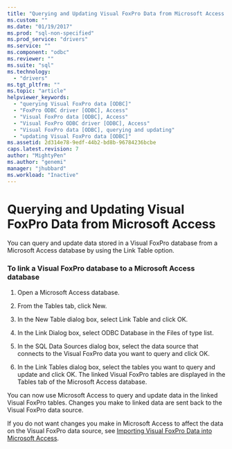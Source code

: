 ```yaml
---
title: "Querying and Updating Visual FoxPro Data from Microsoft Access | Microsoft Docs"
ms.custom: ""
ms.date: "01/19/2017"
ms.prod: "sql-non-specified"
ms.prod_service: "drivers"
ms.service: ""
ms.component: "odbc"
ms.reviewer: ""
ms.suite: "sql"
ms.technology: 
  - "drivers"
ms.tgt_pltfrm: ""
ms.topic: "article"
helpviewer_keywords: 
  - "querying Visual FoxPro data [ODBC]"
  - "FoxPro ODBC driver [ODBC], Access"
  - "Visual FoxPro data [ODBC], Access"
  - "Visual FoxPro ODBC driver [ODBC], Access"
  - "Visual FoxPro data [ODBC], querying and updating"
  - "updating Visual FoxPro data [ODBC]"
ms.assetid: 2d314e78-9edf-44b2-bd8b-96784236bcbe
caps.latest.revision: 7
author: "MightyPen"
ms.author: "genemi"
manager: "jhubbard"
ms.workload: "Inactive"
---
```

# Querying and Updating Visual FoxPro Data from Microsoft Access
You can query and update data stored in a Visual FoxPro database from a Microsoft Access database by using the Link Table option.  
  
### To link a Visual FoxPro database to a Microsoft Access database  
  
1.  Open a Microsoft Access database.  
  
2.  From the Tables tab, click New.  
  
3.  In the New Table dialog box, select Link Table and click OK.  
  
4.  In the Link Dialog box, select ODBC Database in the Files of type list.  
  
5.  In the SQL Data Sources dialog box, select the data source that connects to the Visual FoxPro data you want to query and click OK.  
  
6.  In the Link Tables dialog box, select the tables you want to query and update and click OK. The linked Visual FoxPro tables are displayed in the Tables tab of the Microsoft Access database.  
  
 You can now use Microsoft Access to query and update data in the linked Visual FoxPro tables. Changes you make to linked data are sent back to the Visual FoxPro data source.  
  
 If you do not want changes you make in Microsoft Access to affect the data on the Visual FoxPro data source, see [Importing Visual FoxPro Data into Microsoft Access](../../odbc/microsoft/importing-visual-foxpro-data-into-microsoft-access.md).
